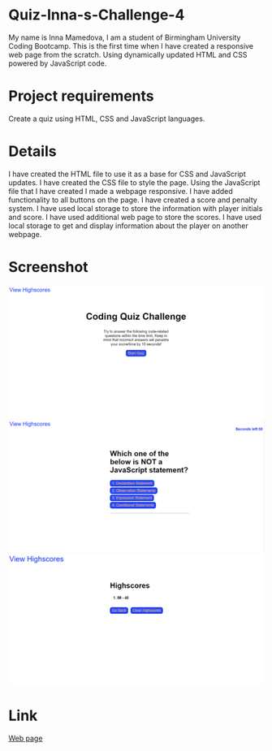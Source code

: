# Quiz-Inna-s-Challenge-4
My name is Inna Mamedova, I am a student of Birmingham University Coding Bootcamp.
This is the first time when I have created a responsive web page from the scratch. Using dynamically updated HTML and CSS powered by JavaScript code.


# Project requirements
Create a quiz using HTML, CSS and JavaScript languages.


# Details
I have created the HTML file to use it as a base for CSS and JavaScript updates.
I have created the CSS file to style the page.
Using the JavaScript file that I have created I made a webpage responsive.
I have added functionality to all buttons on the page. 
I have created a score and penalty system.
I have used local storage to store the information with player initials and score.
I have used additional web page to store the scores.
I have used local storage to get and display information about the player on another webpage.



# Screenshot

![Preview image](./Main/Assets/Images/Screenshot%201.png)
![Preview image](./Main/Assets/Images/Screenshot%202.png)
![Preview image](./Main/Assets/Images/Screenshot%203.png)


# Link

[Web page](https://inna1201.github.io/Quiz-Inna-s-Challenge-4/)